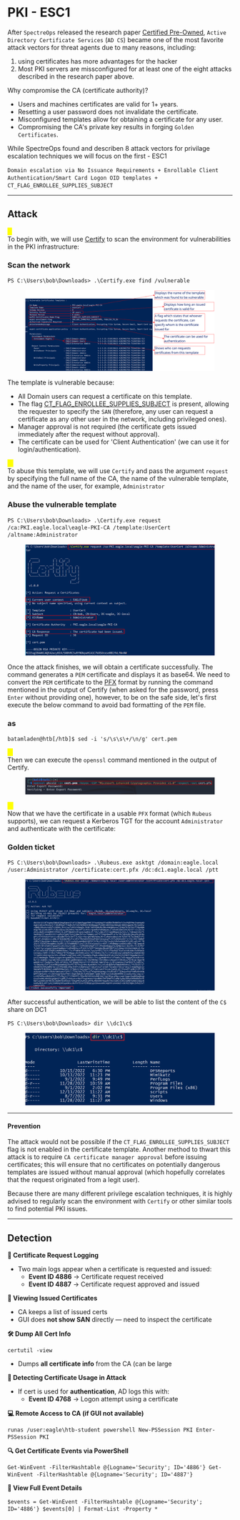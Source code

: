 # PKI - ESC1

After `SpectreOps` released the research paper [Certified Pre-Owned](https://specterops.io/wp-content/uploads/sites/3/2022/06/Certified_Pre-Owned.pdf), `Active Directory Certificate Services` (`AD CS`) became one of the most favorite attack vectors for threat agents due to many reasons, including:

1. using certificates has more advantages for the hacker
2. Most PKI servers are missconfigured for at least one of the eight attacks described in the research paper above.

Why compromise the CA (certificate authority)?

* Users and machines certificates are valid for 1+ years.
* Resetting a user password does not invalidate the certificate.
* Misconfigured templates allow for obtaining a certificate for any user.
* Compromising the CA's private key results in forging `Golden Certificates`.

While SpectreOps found and describen 8 attack vectors for privilage escalation techniques we will focus on the first - ESC1

`Domain escalation via No Issuance Requirements + Enrollable Client Authentication/Smart Card Logon OID templates + CT_FLAG_ENROLLEE_SUPPLIES_SUBJECT`

***

## Attack

<mark style="color:yellow;">1.</mark>\
To begin with, we will use [Certify](https://github.com/GhostPack/Certify) to scan the environment for vulnerabilities in the PKI infrastructure:

### Scan the network

```powershell-session
PS C:\Users\bob\Downloads> .\Certify.exe find /vulnerable
```

<figure><img src="../../../.gitbook/assets/Pasted image 20250421114239.png" alt=""><figcaption></figcaption></figure>

The template is vulnerable because:

* All Domain users can request a certificate on this template.
* The flag [CT\_FLAG\_ENROLLEE\_SUPPLIES\_SUBJECT](https://learn.microsoft.com/en-us/openspecs/windows_protocols/ms-crtd/1192823c-d839-4bc3-9b6b-fa8c53507ae1) is present, allowing the requester to specify the `SAN` (therefore, any user can request a certificate as any other user in the network, including privileged ones).
* Manager approval is not required (the certificate gets issued immediately after the request without approval).
* The certificate can be used for 'Client Authentication' (we can use it for login/authentication).



<mark style="color:yellow;">2.</mark>\
To abuse this template, we will use `Certify` and pass the argument `request` by specifying the full name of the CA, the name of the vulnerable template, and the name of the user, for example, `Administrator`

### Abuse the vulnerable template

```powershell-session
PS C:\Users\bob\Downloads> .\Certify.exe request /ca:PKI.eagle.local\eagle-PKI-CA /template:UserCert /altname:Administrator
```

<figure><img src="../../../.gitbook/assets/Pasted image 20250421114559.png" alt=""><figcaption></figcaption></figure>

Once the attack finishes, we will obtain a certificate successfully. The command generates a `PEM` certificate and displays it as base64. We need to convert the `PEM` certificate to the [PFX](https://learn.microsoft.com/en-us/windows-hardware/drivers/install/personal-information-exchange---pfx--files) format by running the command mentioned in the output of Certify (when asked for the password, press `Enter` without providing one), however, to be on the safe side, let's first execute the below command to avoid bad formatting of the `PEM` file.

### as

```shell-session
batamladen@htb[/htb]$ sed -i 's/\s\s\+/\n/g' cert.pem
```

<mark style="color:yellow;">3.</mark>\
Then we can execute the `openssl` command mentioned in the output of Certify.

<figure><img src="../../../.gitbook/assets/Pasted image 20250421114842.png" alt=""><figcaption></figcaption></figure>

<mark style="color:yellow;">4.</mark>\
Now that we have the certificate in a usable `PFX` format (which `Rubeus` supports), we can request a Kerberos TGT for the account `Administrator` and authenticate with the certificate:

### Golden ticket

```powershell-session
PS C:\Users\bob\Downloads> .\Rubeus.exe asktgt /domain:eagle.local /user:Administrator /certificate:cert.pfx /dc:dc1.eagle.local /ptt
```

<figure><img src="../../../.gitbook/assets/Pasted image 20250421114951 (1).png" alt=""><figcaption></figcaption></figure>

After successful authentication, we will be able to list the content of the `C$` share on DC1

```powershell-session
PS C:\Users\bob\Downloads> dir \\dc1\c$
```

<figure><img src="../../../.gitbook/assets/Pasted image 20250421115020.png" alt=""><figcaption></figcaption></figure>

***

#### Prevention

The attack would not be possible if the `CT_FLAG_ENROLLEE_SUPPLIES_SUBJECT` flag is not enabled in the certificate template. Another method to thwart this attack is to require `CA certificate manager approval` before issuing certificates; this will ensure that no certificates on potentially dangerous templates are issued without manual approval (which hopefully correlates that the request originated from a legit user).

Because there are many different privilege escalation techniques, it is highly advised to regularly scan the environment with `Certify` or other similar tools to find potential PKI issues.

***

## Detection

**📌 Certificate Request Logging**

* Two main logs appear when a certificate is requested and issued:
  * **Event ID 4886** → Certificate request received
  * **Event ID 4887** → Certificate request approved and issued



**📁 Viewing Issued Certificates**

* CA keeps a list of issued certs
* GUI does **not show SAN** directly — need to inspect the certificate



**🛠 Dump All Cert Info**

```
certutil -view
```

* Dumps **all certificate info** from the CA (can be large



**🧠 Detecting Certificate Usage in Attack**

* If cert is used for **authentication**, AD logs this with:
  * **Event ID 4768** → Logon attempt using a certificate



**💻 Remote Access to CA (if GUI not available)**

```
runas /user:eagle\htb-student powershell New-PSSession PKI Enter-PSSession PKI
```



**🔍 Get Certificate Events via PowerShell**

```
Get-WinEvent -FilterHashtable @{Logname='Security'; ID='4886'} Get-WinEvent -FilterHashtable @{Logname='Security'; ID='4887'}
```



**🔎 View Full Event Details**

```
$events = Get-WinEvent -FilterHashtable @{Logname='Security'; ID='4886'} $events[0] | Format-List -Property *
```
